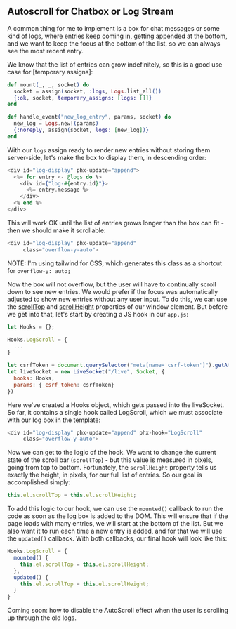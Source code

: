 <h2>Autoscroll for Chatbox or Log Stream</h2>

A common thing for me to implement is a box for chat messages or some kind of logs, where entries keep coming in, getting appended at the bottom, and we want to keep the focus at the bottom of the list, so we can always see the most recent entry.

We know that the list of entries can grow indefinitely, so this is a good use case for [temporary assigns]:
```elixir
def mount(_, _, socket) do
  socket = assign(socket, :logs, Logs.list_all())
  {:ok, socket, temporary_assigns: [logs: []]}
end

def handle_event("new_log_entry", params, socket) do
  new_log = Logs.new!(params)
  {:noreply, assign(socket, logs: [new_log])}
end
```
With our `logs` assign ready to render new entries without storing them server-side, let's make the box to display them, in descending order:
```heex
<div id="log-display" phx-update="append">
  <%= for entry <- @logs do %>
    <div id={"log-#{entry.id}"}>
      <%= entry.message %>
    </div>
  <% end %>
</div>
```
This will work OK until the list of entries grows longer than the box can fit - then we should make it scrollable:  
```heex
<div id="log-display" phx-update="append"
     class="overflow-y-auto">
```
NOTE: I'm using tailwind for CSS, which generates this class as a shortcut for `overflow-y: auto;`


Now the box will not overflow, but the user will have to continually scroll down to see new entries.  We would prefer if the focus was automatically adjusted to show new entries without any user input.  To do this, we can use the [scrollTop](https://developer.mozilla.org/en-US/docs/Web/API/Element/scrollTop) and [scrollHeight](https://developer.mozilla.org/en-US/docs/Web/API/Element/scrollHeight) properties of our window element.  But before we get into that, let's start by creating a JS hook in our `app.js`:
```javascript
let Hooks = {};

Hooks.LogScroll = {
  ...
}

let csrfToken = document.querySelector("meta[name='csrf-token']").getAttribute("content")
let liveSocket = new LiveSocket("/live", Socket, {
  hooks: Hooks,
  params: {_csrf_token: csrfToken}
})
```
Here we've created a Hooks object, which gets passed into the liveSocket.  So far, it contains a single hook called LogScroll, which we must associate with our log box in the template:
```heex
<div id="log-display" phx-update="append" phx-hook="LogScroll"
     class="overflow-y-auto">
```
Now we can get to the logic of the hook.  We want to change the current state of the scroll bar (`scrollTop`) - but this value is measured in pixels, going from top to bottom.  Fortunately, the `scrollHeight` property tells us exactly the height, in pixels, for our full list of entries.  So our goal is accomplished simply:
```javascript
this.el.scrollTop = this.el.scrollHeight;
```
To add this logic to our hook, we can use the `mounted()` callback to run the code as soon as the log box is added to the DOM.  This will ensure that if the page loads with many entries, we will start at the bottom of the list.  But we also want it to run each time a new entry is added, and for that we will use the `updated()` callback.  With both callbacks, our final hook will look like this:
```javascript
Hooks.LogScroll = {
  mounted() {
    this.el.scrollTop = this.el.scrollHeight;
  },
  updated() {
    this.el.scrollTop = this.el.scrollHeight;
  }
}
```

Coming soon: how to disable the AutoScroll effect when the user is scrolling up through the old logs.
